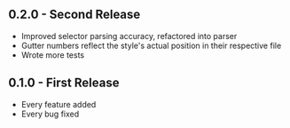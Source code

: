 ## 0.2.0 - Second Release
* Improved selector parsing accuracy, refactored into parser
* Gutter numbers reflect the style's actual position in their respective file
* Wrote more tests

## 0.1.0 - First Release
* Every feature added
* Every bug fixed
